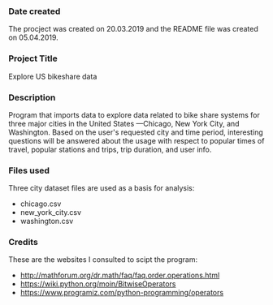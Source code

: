 ### Date created
The procject was created on 20.03.2019 and the README file was created on 05.04.2019.

### Project Title
Explore US bikeshare data

### Description
Program that imports data to explore data related to bike share systems for three major cities in the United States —Chicago, New York City, and Washington. Based on the user's requested city and time period, interesting questions will be answered about the usage with respect to popular times of travel,  popular stations and trips, trip duration, and user info.

### Files used
Three city dataset files are used as a basis for analysis:
* chicago.csv
* new_york_city.csv
* washington.csv

### Credits
These are the websites I consulted to scipt the program:
* http://mathforum.org/dr.math/faq/faq.order.operations.html
* https://wiki.python.org/moin/BitwiseOperators
* https://www.programiz.com/python-programming/operators
